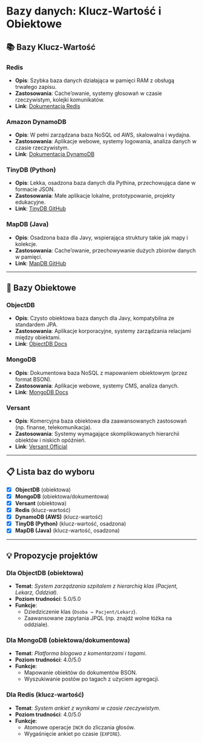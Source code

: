 # Bazy danych: Klucz-Wartość i Obiektowe

## 📚 Bazy Klucz-Wartość

### **Redis**
- **Opis**: Szybka baza danych działająca w pamięci RAM z obsługą trwałego zapisu.
- **Zastosowania**: Cache’owanie, systemy głosowań w czasie rzeczywistym, kolejki komunikatów.
- **Link**: [Dokumentacja Redis](https://redis.io/documentation)

### **Amazon DynamoDB**
- **Opis**: W pełni zarządzana baza NoSQL od AWS, skalowalna i wydajna.
- **Zastosowania**: Aplikacje webowe, systemy logowania, analiza danych w czasie rzeczywistym.
- **Link**: [Dokumentacja DynamoDB](https://docs.aws.amazon.com/dynamodb/)

### **TinyDB (Python)**
- **Opis**: Lekka, osadzona baza danych dla Pythina, przechowująca dane w formacie JSON.
- **Zastosowania**: Małe aplikacje lokalne, prototypowanie, projekty edukacyjne.
- **Link**: [TinyDB GitHub](https://github.com/msiemens/tinydb)

### **MapDB (Java)**
- **Opis**: Osadzona baza dla Javy, wspierająca struktury takie jak mapy i kolekcje.
- **Zastosowania**: Cache’owanie, przechowywanie dużych zbiorów danych w pamięci.
- **Link**: [MapDB GitHub](https://github.com/jankotek/mapdb)

---

## 🧩 Bazy Obiektowe

### **ObjectDB**
- **Opis**: Czysto obiektowa baza danych dla Javy, kompatybilna ze standardem JPA.
- **Zastosowania**: Aplikacje korporacyjne, systemy zarządzania relacjami między obiektami.
- **Link**: [ObjectDB Docs](https://www.objectdb.com/)

### **MongoDB**
- **Opis**: Dokumentowa baza NoSQL z mapowaniem obiektowym (przez format BSON).
- **Zastosowania**: Aplikacje webowe, systemy CMS, analiza danych.
- **Link**: [MongoDB Docs](https://www.mongodb.com/docs/)

### **Versant**
- **Opis**: Komercyjna baza obiektowa dla zaawansowanych zastosowań (np. finanse, telekomunikacja).
- **Zastosowania**: Systemy wymagające skomplikowanych hierarchii obiektów i niskich opóźnień.
- **Link**: [Versant Official](https://www.actian.com/versant/)

---

## 📋 Lista baz do wyboru

- [x] **ObjectDB** (obiektowa)  
- [x] **MongoDB** (obiektowa/dokumentowa)  
- [x] **Versant** (obiektowa)  
- [x] **Redis** (klucz-wartość)  
- [x] **DynamoDB (AWS)** (klucz-wartość)  
- [x] **TinyDB (Python)** (klucz-wartość, osadzona)  
- [x] **MapDB (Java)** (klucz-wartość, osadzona)  

---

## 💡 Propozycje projektów

### **Dla ObjectDB (obiektowa)**
- **Temat**: *System zarządzania szpitalem z hierarchią klas (Pacjent, Lekarz, Oddział)*.  
- **Poziom trudności**: 5.0/5.0  
- **Funkcje**:  
  - Dziedziczenie klas (`Osoba → Pacjent/Lekarz`).  
  - Zaawansowane zapytania JPQL (np. znajdź wolne łóżka na oddziale).  

### **Dla MongoDB (obiektowa/dokumentowa)**
- **Temat**: *Platforma blogowa z komentarzami i tagami*.  
- **Poziom trudności**: 4.0/5.0  
- **Funkcje**:  
  - Mapowanie obiektów do dokumentów BSON.  
  - Wyszukiwanie postów po tagach z użyciem agregacji.  

### **Dla Redis (klucz-wartość)**
- **Temat**: *System ankiet z wynikami w czasie rzeczywistym*.  
- **Poziom trudności**: 4.0/5.0  
- **Funkcje**:  
  - Atomowe operacje `INCR` do zliczania głosów.  
  - Wygaśnięcie ankiet po czasie (`EXPIRE`).  

